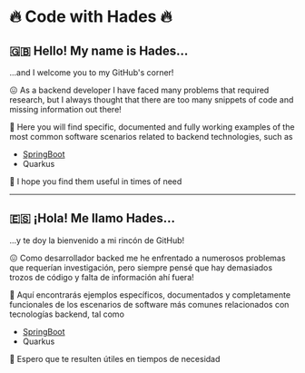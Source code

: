 # :fire: Code with Hades :fire:

## :uk: Hello! My name is Hades...

...and I welcome you to my GitHub's corner!

:confounded: As a backend developer I have faced many problems that required research, but I always thought that there are too many snippets of code and missing information out there!

:rocket: Here you will find specific, documented and fully working examples of the most common software scenarios related to backend technologies, such as

* [SpringBoot](https://github.com/codewithhades/spring-boot)
* Quarkus

:pray: I hope you find them useful in times of need


---

## :es: ¡Hola! Me llamo Hades...

...y te doy la bienvenido a mi rincón de GitHub!

:confounded: Como desarrollador backed me he enfrentado a numerosos problemas que requerían investigación, pero siempre pensé que hay demasiados trozos de código y falta de información ahí fuera!

:rocket: Aquí encontrarás ejemplos específicos, documentados y completamente funcionales de los escenarios de software más comunes relacionados con tecnologías backend, tal como

* [SpringBoot](https://github.com/codewithhades/spring-boot)
* Quarkus

:pray: Espero que te resulten útiles en tiempos de necesidad